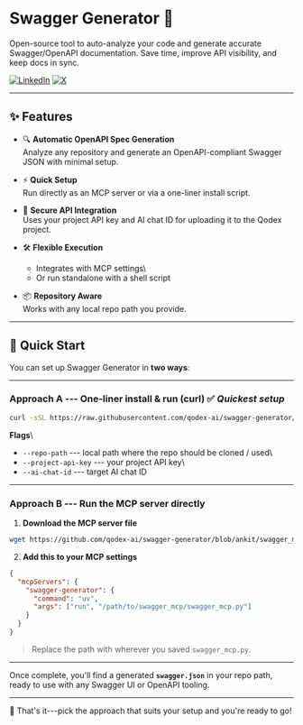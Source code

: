 # Swagger Generator 🚀

Open-source tool to auto-analyze your code and generate accurate Swagger/OpenAPI documentation. Save time, improve API visibility, and keep docs in sync.


[![LinkedIn](https://img.shields.io/badge/LinkedIn-0077B5?style=for-the-badge&logo=linkedin&logoColor=white)](https://www.linkedin.com/company/qodexai)
[![X](https://img.shields.io/badge/Follow%20on%20X-000000?style=for-the-badge&logo=twitter&logoColor=white)](https://x.com/qodex_ai)


------------------------------------------------------------------------

## ✨ Features

-   🔍 **Automatic OpenAPI Spec Generation**\
    Analyze any repository and generate an OpenAPI-compliant Swagger
    JSON with minimal setup.

-   ⚡ **Quick Setup**\
    Run directly as an MCP server or via a one-liner install script.

-   🔑 **Secure API Integration**\
    Uses your project API key and AI chat ID for uploading it to the
    Qodex project.

-   🛠️ **Flexible Execution**

    -   Integrates with MCP settings\
    -   Or run standalone with a shell script

-   📦 **Repository Aware**\
    Works with any local repo path you provide.

------------------------------------------------------------------------

## 🚀 Quick Start

You can set up Swagger Generator in **two ways**:

------------------------------------------------------------------------

### Approach A --- One-liner install & run (curl) ✅ *Quickest setup*

``` bash
curl -sSL https://raw.githubusercontent.com/qodex-ai/swagger-generator/refs/heads/main/run.sh -o script.sh   && chmod +x script.sh   && ./script.sh --repo-path {repo_path} --project-api-key {project_api_key} --ai-chat-id {ai_chat_id}
```

**Flags**\
- `--repo-path` --- local path where the repo should be cloned / used\
- `--project-api-key` --- your project API key\
- `--ai-chat-id` --- target AI chat ID

------------------------------------------------------------------------

### Approach B --- Run the MCP server directly

1.  **Download the MCP server file**

``` bash
wget https://github.com/qodex-ai/swagger-generator/blob/ankit/swagger_mcp.py -O swagger_mcp.py
```

2.  **Add this to your MCP settings**

``` json
{
  "mcpServers": {
    "swagger-generator": {
      "command": "uv",
      "args": ["run", "/path/to/swagger_mcp/swagger_mcp.py"]
    }
  }
}
```

> Replace the path with wherever you saved `swagger_mcp.py`.

------------------------------------------------------------------------

Once complete, you'll find a generated **`swagger.json`** in your repo
path, ready to use with any Swagger UI or OpenAPI tooling.

------------------------------------------------------------------------

🎉 That's it---pick the approach that suits your setup and you're ready
to go!
